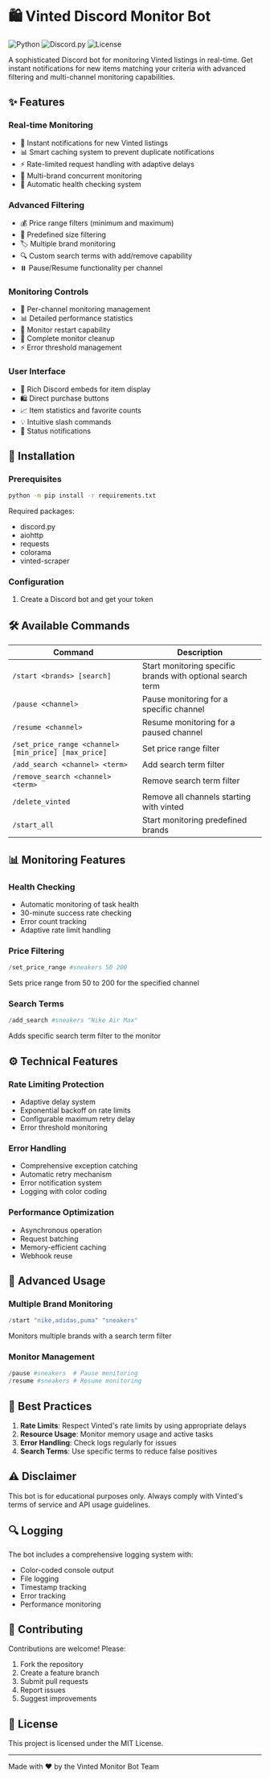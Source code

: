 # 🛍️ Vinted Discord Monitor Bot

![Python](https://img.shields.io/badge/Python-3.8%2B-blue)
![Discord.py](https://img.shields.io/badge/Discord.py-Latest-blue)
![License](https://img.shields.io/badge/License-MIT-green)

A sophisticated Discord bot for monitoring Vinted listings in real-time. Get instant notifications for new items matching your criteria with advanced filtering and multi-channel monitoring capabilities.

## ✨ Features

### Real-time Monitoring
- 🔄 Instant notifications for new Vinted listings
- 📊 Smart caching system to prevent duplicate notifications
- ⚡ Rate-limited request handling with adaptive delays
- 🎯 Multi-brand concurrent monitoring
- 🏥 Automatic health checking system

### Advanced Filtering
- 💰 Price range filters (minimum and maximum)
- 📏 Predefined size filtering
- 🏷️ Multiple brand monitoring
- 🔍 Custom search terms with add/remove capability
- ⏸️ Pause/Resume functionality per channel

### Monitoring Controls
- 🎯 Per-channel monitoring management
- 📊 Detailed performance statistics
- 🔄 Monitor restart capability
- 🧹 Complete monitor cleanup
- ⚡ Error threshold management

### User Interface
- 🎨 Rich Discord embeds for item display
- 🛍️ Direct purchase buttons
- 📈 Item statistics and favorite counts
- 💡 Intuitive slash commands
- 🚦 Status notifications

## 🚀 Installation

### Prerequisites
```bash
python -m pip install -r requirements.txt
```

Required packages:
- discord.py
- aiohttp
- requests
- colorama
- vinted-scraper

### Configuration
1. Create a Discord bot and get your token

## 🛠️ Available Commands

| Command | Description |
|---------|-------------|
| `/start <brands> [search]` | Start monitoring specific brands with optional search term |
| `/pause <channel>` | Pause monitoring for a specific channel |
| `/resume <channel>` | Resume monitoring for a paused channel |
| `/set_price_range <channel> [min_price] [max_price]` | Set price range filter |
| `/add_search <channel> <term>` | Add search term filter |
| `/remove_search <channel> <term>` | Remove search term filter |
| `/delete_vinted` | Remove all channels starting with vinted |
| `/start_all` | Start monitoring predefined brands |

## 📊 Monitoring Features

### Health Checking
- Automatic monitoring of task health
- 30-minute success rate checking
- Error count tracking
- Adaptive rate limit handling

### Price Filtering
```python
/set_price_range #sneakers 50 200
```
Sets price range from 50 to 200 for the specified channel

### Search Terms
```python
/add_search #sneakers "Nike Air Max"
```
Adds specific search term filter to the monitor

## ⚙️ Technical Features

### Rate Limiting Protection
- Adaptive delay system
- Exponential backoff on rate limits
- Configurable maximum retry delay
- Error threshold monitoring

### Error Handling
- Comprehensive exception catching
- Automatic retry mechanism
- Error notification system
- Logging with color coding

### Performance Optimization
- Asynchronous operation
- Request batching
- Memory-efficient caching
- Webhook reuse

## 🔧 Advanced Usage

### Multiple Brand Monitoring
```python
/start "nike,adidas,puma" "sneakers"
```
Monitors multiple brands with a search term filter

### Monitor Management
```python
/pause #sneakers  # Pause monitoring
/resume #sneakers # Resume monitoring
```

## 📝 Best Practices

1. **Rate Limits**: Respect Vinted's rate limits by using appropriate delays
2. **Resource Usage**: Monitor memory usage and active tasks
3. **Error Handling**: Check logs regularly for issues
4. **Search Terms**: Use specific terms to reduce false positives

## ⚠️ Disclaimer

This bot is for educational purposes only. Always comply with Vinted's terms of service and API usage guidelines.

## 🔍 Logging

The bot includes a comprehensive logging system with:
- Color-coded console output
- File logging
- Timestamp tracking
- Error tracking
- Performance monitoring

## 🤝 Contributing

Contributions are welcome! Please:
1. Fork the repository
2. Create a feature branch
3. Submit pull requests
4. Report issues
5. Suggest improvements

## 📜 License

This project is licensed under the MIT License.

---
Made with ❤️ by the Vinted Monitor Bot Team
